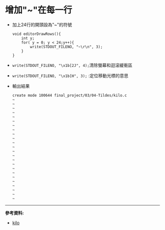 # 增加"~"在每一行

* 加上24行的開頭設為"~"的符號
    ```
    void editorDrawRows(){
        int y;
        for( y = 0; y < 24;y++){
            write(STDOUT_FILENO, "~\r\n", 3);
        }
    }
    ```
* `write(STDOUT_FILENO, "\x1b[2J", 4);`清除螢幕和迴滚緩衝區

* `write(STDOUT_FILENO, "\x1b[H", 3);` :定位移動光標的意思

* 輸出結果
    ```
    create mode 100644 final_project/03/04-Tildes/kilo.c 
    ~
    ~
    ~
    ~
    ~
    ~
    ~
    ~
    ~
    ~
    ~
    ~
    ~
    ~
    ~
    ~
    ~
    ~
    ~
    ~
    ~
    ~
    ~
    ~
    ```
---
**參考資料:**

* [kilo](https://viewsourcecode.org/snaptoken/kilo/03.rawInputAndOutput.html)

